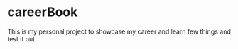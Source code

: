 # careerBook
This is my personal project to showcase my career and learn few things and test it out.
